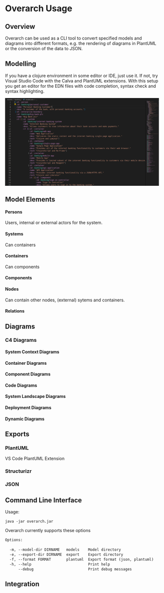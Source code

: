 Overarch Usage
==============

Overview
--------

Overarch can be used as a CLI tool to convert specified models and diagrams into different formats,
e.g. the rendering of diagrams in PlantUML or the conversion of the data to JSON.


Modelling
---------

If you have a clojure environment in some editor or IDE, just use it.
If not, try Visual Studio Code with the Calva and PlantUML extensions.
With this setup you get an editor for the EDN files with code completion,
syntax check and syntax highlighting.

![Model editing](/doc/overarch_vscode_model.png)


Model Elements
--------------

#### Persons

Users, internal or external actors for the system.

#### Systems

Can containers

#### Containers

Can components

#### Components

#### Nodes

Can contain other nodes, (external) sytems and containers.

#### Relations



Diagrams
--------

### C4 Diagrams

#### System Context Diagrams

#### Container Diagrams

#### Component Diagrams

#### Code Diagrams

#### System Landscape Diagrams

#### Deployment Diagrams

#### Dynamic Diagrams


Exports
-------

### PlantUML

VS Code PlantUML Extension

### Structurizr


### JSON



Command Line Interface
----------------------

Usage:

```
java -jar overarch.jar
```

Overarch currently supports these options

```
Options:

  -m, --model-dir DIRNAME   models    Model directory
  -e, --export-dir DIRNAME  export    Export directory
  -f, --format FORMAT       plantuml  Export format (json, plantuml)
  -h, --help                          Print help
      --debug                         Print debug messages
```



Integration
-----------


